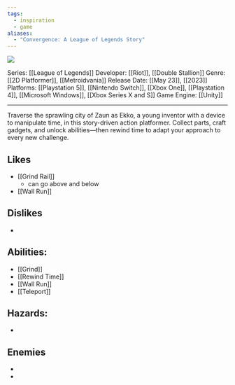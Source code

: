```yaml
---
tags:
  - inspiration
  - game
aliases:
  - "Convergence: A League of Legends Story"
---
```

<img src="https://cdn2.steamgriddb.com/thumb/d6910ffeda02c8f4391239e70aa25699.jpg">

Series: [[League of Legends]]
Developer: [[Riot]], [[Double Stallion]]
Genre: [[2D Platformer]], [[Metroidvania]]
Release Date: [[May 23]], [[2023]]
Platforms: [[Playstation 5]], [[Nintendo Switch]], [[Xbox One]], [[Playstation 4]], [[Microsoft Windows]], [[Xbox Series X and S]]
Game Engine: [[Unity]]

----

Traverse the sprawling city of Zaun as Ekko, a young inventor with a device to manipulate time, in this story-driven action platformer. Collect parts, craft gadgets, and unlock abilities—then rewind time to adapt your approach to every new challenge.



## Likes
* [[Grind Rail]]
	* can go above and below
*  [[Wall Run]]

## Dislikes
* 

## Abilities:
* [[Grind]]
* [[Rewind Time]]
* [[Wall Run]]
* [[Teleport]]

## Hazards:
* 

## Enemies
* 


* 